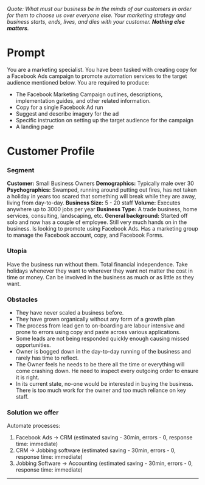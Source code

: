 *Quote: What must our business be in the minds of our customers in order for them to choose us over everyone else. Your marketing strategy and business starts, ends, lives, and dies with your customer. **Nothing else matters**.*
# Prompt
You are a marketing specialist. You have been tasked with creating copy for a Facebook Ads campaign to promote automation services to the target audience mentioned below. 
You are required to produce:
- The Facebook Marketing Campaign outlines, descriptions, implementation guides, and other related information.
- Copy for a single Facebook Ad run
- Suggest and describe imagery for the ad
- Specific instruction on setting up the target audience for the campaign
- A landing page

# Customer Profile
### Segment
**Customer:** Small Business Owners
**Demographics:** Typically male over 30
**Psychographics:** Swamped, running around putting out fires, has not taken a holiday in years too scared that something will break while they are away, living from day-to-day.
**Business Size:** 5 - 20 staff
**Volume:** Executes anywhere up to 3000 jobs per year
**Business Type:** A trade business, home services, consulting, landscaping, etc.
**General background:** Started off solo and now has a couple of employee. Still very much hands on in the business. Is looking to promote using Facebook Ads. Has a marketing group to manage the Facebook account, copy, and Facebook Forms. 
### Utopia
Have the business run without them. Total financial independence. Take holidays whenever they want to wherever they want not matter the cost in time or money.
Can be involved in the business as much or as little as they want. 
### Obstacles
- They have never scaled a business before.
- They have grown organically without any form of a growth plan
- The process from lead gen to on-boarding are labour intensive and prone to errors using copy and paste across various applications.
- Some leads are not being responded quickly enough causing missed opportunities.
- Owner is bogged down in the day-to-day running of the business and rarely has time to reflect.
- The Owner feels he needs to be there all the time or everything will come crashing down. He need to inspect every outgoing order to ensure it is right.
- In its current state, no-one would be interested in buying the business. There is too much work for the owner and too much reliance on key staff.
### Solution we offer
Automate processes:
1. Facebook Ads -> CRM (estimated saving - 30min, errors - 0, response time: immediate)
2. CRM -> Jobbing software (estimated saving - 30min, errors - 0, response time: immediate)
3. Jobbing Software -> Accounting  (estimated saving - 30min, errors - 0, response time: immediate)

---

